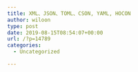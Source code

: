```yaml
---
title: XML、JSON、TOML、CSON, YAML, HOCON
author: wiloon
type: post
date: 2019-08-15T08:54:07+00:00
url: /?p=14789
categories:
  - Uncategorized

---
```

